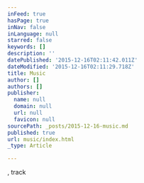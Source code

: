 ```yaml
---
inFeed: true
hasPage: true
inNav: false
inLanguage: null
starred: false
keywords: []
description: ''
datePublished: '2015-12-16T02:11:42.011Z'
dateModified: '2015-12-16T02:11:29.718Z'
title: Music
author: []
authors: []
publisher:
  name: null
  domain: null
  url: null
  favicon: null
sourcePath: _posts/2015-12-16-music.md
published: true
url: music/index.html
_type: Article

---
```

, track